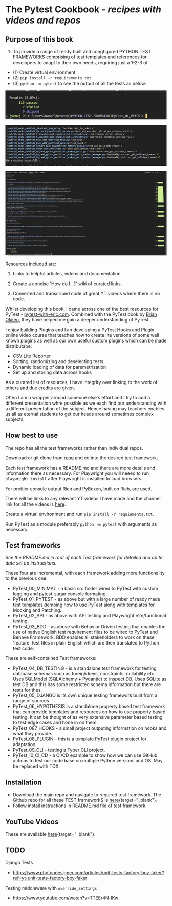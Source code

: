 # The Pytest Cookbook - *recipes with videos and repos*

## Purpose of this book 

1. To provide a range of ready built and congfigured PYTHON TEST FRAMEWORKS comprising of test templates and references for developers to adapt to their own needs, requiring just a 1-2-3 of 
- (1) Create virtual environment
- (2) `pip install -r requirements.txt`
- (3) `python -m pytest` to see the output of all the tests as below:

![Test results](./images/demo-summary.png "Demo")

![Items](./images/demo-items.png "Demo")

![List test results](./images/demo.png "Demo")

Resources included are:

1. Links to helpful articles, videos and documentation.

2. Create a concise 'How do I...?' wiki of curated links.

3. Converted and transcribed code of great YT videos where there is no code.

Whilst developing this book, I came across one of the best resources for PyTest - [pytest-with-eric.com](https://pytest-with-eric.com/). Combined with the PyTest book by [Brian Okken](https://pythontest.com/), they have helped me gain a deeper understanding of PyTest.

I enjoy building Plugins and I an developing a PyTest Hooks and Plugin online video course that teaches how to create lite versions of some well known plugins as well as our own useful custom plugins which can be made distributabe:

- CSV Lite Reporter
- Sorting, randomizing and deselecting tests
- Dynamic loading of data for paremetrization
- Set up and storing data across hooks

As a curated list of resources, I have integrity over linking to the work of others and due credits are given.

Often I am a wrapper around someone else's effort and I try to add a different presentation whre possible as we each find our understanding with a different presentation of the subject. Hence having may teachers enables us all as eternal students to get our heads around sometimes complex subjects.

## How best to use

The repo has all the test frameworks rather than individual repos.

Download or git clone from [repo](https://github.com/Python-Test-Engineer/PYTHON-TEST-FRAMEWORK) and cd into the desired test framework.

Each test framework has a README.md and there are more details and information there as necessary. For Playwright you will neeed to run `playwright install` after Playwright is installed to load browsers.

For prettier console output Rich and PyBoxen, built on Rich, are used.

There will be links to any relevant YT videos I have made and the channel link for all the videos is [here](https://www.youtube.com/playlist?list=PLsszRSbzjyvkincV5XUzF9BeGsckrjb74).

Create a virtual environment and run `pip install -r requiements.txt`.

Run PyTest as a module preferably `python -m pytest` with arguments as necessary.

## Test frameworks

*See the README.md in root of each Test framework for detailed and up to date set up instructions.*

These four are incremental, with each framework adding more functionality to the previous one:

- PyTest_00_MINIMAL - a basic src folder wired to PyTest with custom logging and pytest-sugar console formating.
- PyTest_01_PYTEST - as above but with a large number of ready made test templates demoing how to use PyTest along with templates for Mocking and Patching.
- PyTest_02_API - as above with API testing and Playwright e2e/functional testing.
- PyTest_03_BDD - as above with Behavior Driven testing that enables the use of native English test requirement files to be wired to PyTest and Behave Framework. BDD enables all stakeholders to work on these 'feature' test files in plain English which are then translated to Python test code.

These are self-contained Test frameworks:

- PyTest_04_DB_TESTING - is a standalone test framework for testing database schemas such as foreigh keys, constraints, nullability etc. Uses SQLModel (SQLAlchemy + Pydantic) to inspect DB. Uses SQLite as test DB and this has some restricted schema information but there are tests for thes.
- PyTest_05_DJANGO is its own unique testing framework built from a range of sources. 
- PyTest_06_HYPOTHESIS is a standalone property based test framework that can provide templates and resources on how to use property based testing. It can be thought of as very extensive parameter based testing to test edge cases and hone in on them.
- PyTest_087_HOOKS - a small project outputing information on hooks and what they provide.
- PyTest_08_PLUGIN - this is a template PyTest plugin project for adaptation.
- PyTest_09_CLI - testing a Typer CLI project.
- PyTest_10_CI_CD - a CI/CD example to show how we can use GitHub actions to test our code base on multiple Python versions and OS. May be replaced with TOX.


## Installation

- Download the main repo and navigate to required test framework. The Github repo for all these TEST frameworkS is [here](https://github.com/Python-Test-Engineer/PYTHON-TEST-FRAMEWORK){target="_blank"}.
- Follow install instructions in README.md file of test framework.

## YouTube Videos

These are available [here](https://www.youtube.com/playlist?list=PLsszRSbzjyvkincV5XUzF9BeGsckrjb74){target="_blank"}.


## TODO

Django Tests

- https://www.photondesigner.com/articles/unit-tests-factory-boy-faker?ref=yt-unit-tests-factory-boy-faker

Testing middleware with `override_settings`

- https://www.youtube.com/watch?v=TTEEr4N-lKw



